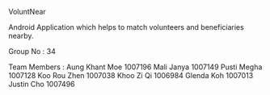 VoluntNear

Android Application which helps to match volunteers and beneficiaries nearby. 

Group No : 34

Team Members :
Aung Khant Moe  1007196
Mali Janya 1007149
Pusti Megha 1007128
Koo Rou Zhen 1007038
Khoo Zi Qi 1006984
Glenda Koh 1007013
Justin Cho 1007496
